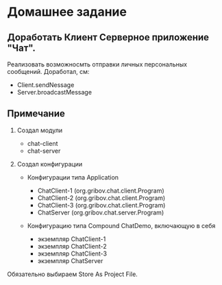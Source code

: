 
# Домашнее задание
## Доработать Клиент Серверное приложение "Чат".
Реализовать возможносмть отправки личных персональных сообщений.
Доработал, см:
* Client.sendNessage
* Server.broadcastMessage




## Примечание

1. Создал модули
   * chat-client
   * chat-server
   
2. Создал конфигурации
   * Конфигурации типа Application
     * ChatClient-1 (org.gribov.chat.client.Program)
     * ChatClient-2 (org.gribov.chat.client.Program)
     * ChatClient-3 (org.gribov.chat.client.Program)
     * ChatServer (org.gribov.chat.server.Program)
     
   * Конфигурацию типа Compound ChatDemo, включающую в себя 
     * экземпляр ChatClient-1
     * экземпляр ChatClient-2
     * экземпляр ChatClient-3
     * экземпляр ChatServer
        
Обязательно выбираем Store As Project File.
     
    